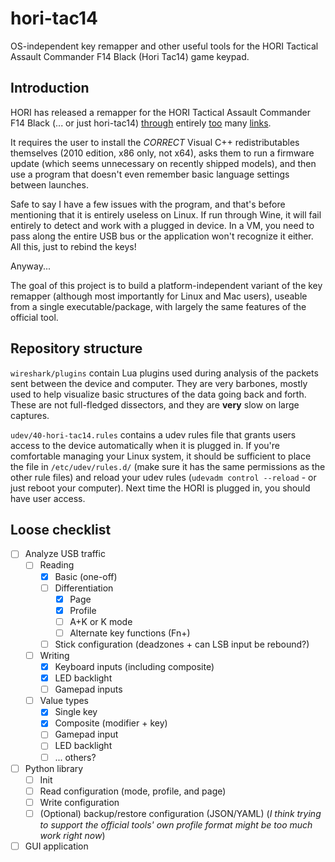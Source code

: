 # hori-tac14
OS-independent key remapper and other useful tools for the HORI Tactical Assault Commander F14 Black (Hori Tac14) game keypad.

## Introduction

HORI has released a remapper for the HORI Tactical Assault Commander F14 Black (... or just hori-tac14) [through](https://hori.co.uk/hpc-047u/) entirely [too](https://stores.horiusa.com/HPC-047U/app) many [links](https://store-kmne79kvbv.mybigcommerce.com/content/FF14%20Keypad%20Install%201.17.zip).

It requires the user to install the *CORRECT* Visual C++ redistributables
themselves (2010 edition, x86 only, not x64), asks them to run a firmware update
(which seems unnecessary on recently shipped models), and then use a program
that doesn't even remember basic language settings between launches.

Safe to say I have a few issues with the program, and that's before mentioning
that it is entirely useless on Linux. If run through Wine, it will fail entirely
to detect and work with a plugged in device. In a VM, you need to pass along the
entire USB bus or the application won't recognize it either. All this, just to
rebind the keys!

Anyway...

The goal of this project is to build a platform-independent variant of the key
remapper (although most importantly for Linux and Mac users), useable from a
single executable/package, with largely the same features of the official tool.

## Repository structure

`wireshark/plugins` contain Lua plugins used during analysis of the packets sent
between the device and computer. They are very barbones, mostly used to help
visualize basic structures of the data going back and forth. These are not
full-fledged dissectors, and they are **very** slow on large captures.

`udev/40-hori-tac14.rules` contains a udev rules file that grants users access
to the device automatically when it is plugged in. If you're comfortable
managing your Linux system, it should be sufficient to place the file in
`/etc/udev/rules.d/` (make sure it has the same permissions as the other rule files) and reload your udev rules (`udevadm control --reload` - or
just reboot your computer). Next time the HORI is plugged in, you should have user access.

## Loose checklist

- [ ] Analyze USB traffic
  - [ ] Reading
    - [x] Basic (one-off)
    - [ ] Differentiation
      - [x] Page
      - [x] Profile
      - [ ] A+K or K mode
      - [ ] Alternate key functions (Fn+)
    - [ ] Stick configuration (deadzones + can LSB input be rebound?)
  - [ ] Writing
    - [x] Keyboard inputs (including composite)
    - [x] LED backlight
    - [ ] Gamepad inputs
    
  - [ ] Value types
    - [x] Single key
    - [x] Composite (modifier + key)
    - [ ] Gamepad input
    - [ ] LED backlight
    - [ ] ... others?
- [ ] Python library
  - [ ] Init
  - [ ] Read configuration (mode, profile, and page)
  - [ ] Write configuration
  - [ ] (Optional) backup/restore configuration (JSON/YAML) (*I think trying to support the official tools' own profile format might be too much work right now*)
- [ ] GUI application